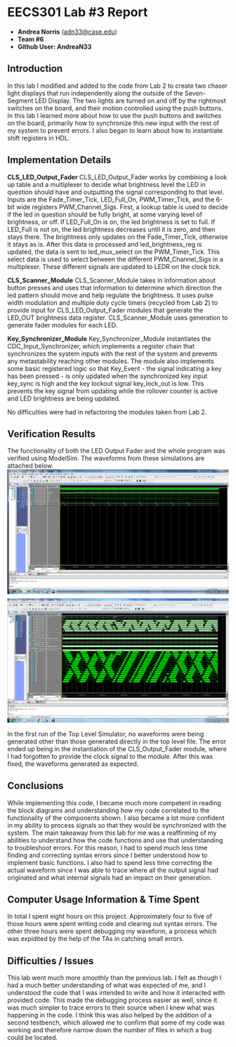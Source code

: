 # EECS301 Lab #3 Report

* **Andrea Norris** (adn33@case.edu)
* **Team #6**
* **Github User: AndreaN33**


## Introduction
In this lab I modified and added to the code from Lab 2 to create two chaser light displays that run
independently along the outside of the Seven-Segment LED Display. The two lights are turned on and off 
by the rightmost switches on the board, and their motion controlled using the push buttons. In this lab
I learned more about how to use the push buttons and switches on the board, primarily how to synchronize this 
new input with the rest of my system to prevent errors. I also began to learn about how to instantiate shift
registers in HDL. 


## Implementation Details
**CLS_LED_Output_Fader**
CLS_LED_Output_Fader works by combining a look up table and a multiplexer to decide what brightness level the LED in question should have
and outputting the signal corresponding to that level. Inputs are the Fade_Timer_Tick, LED_Full_On, PWM_Timer_Tick, and the 6-bit wide registers
PWM_Channel_Sigs. First, a lookup table is used to decide if the led in question should be fully bright, at some varying level of brightness, 
or off. If LED_Full_On is on, the led brightness is set to full. If LED_Full is not on, the led brightness decreases until it is zero, and then stays
there. The brightness only updates on the Fade_Timer_Tick, otherwise it stays as is. After this data is processed and led_brightness_reg is updated,
the data is sent to led_mux_select on the PWM_Timer_Tick. This select data is used to select between the different PWM_Channel_Sigs in a multiplexer.
These different signals are updated to LEDR on the clock tick.


**CLS_Scanner_Module**
CLS_Scanner_Module takes in information about button presses and uses that information to determine which direction the led pattern 
should move and help regulate the brightness. It uses pulse width modulation and multiple duty cycle timers (recycled from Lab 2)
to provide input for CLS_LED_Output_Fader modules that generate the LED_OUT brightness data register. CLS_Scanner_Module uses generation
to generate fader modules for each LED.


**Key_Synchronizer_Module**
Key_Synchronizer_Module instantiates the CDC_Input_Synchronizer, which implements a register chain that synchronizes the 
system inputs with the rest of the system and prevents any metastability reaching other modules. 
The module also implements some basic registered logic so that Key_Event - the signal indicating a key has been pressed - is only updated
when the synchronized key input key_sync is high and the key lockout signal key_lock_out is low. This prevents the key signal from updating
while the rollover counter is active and LED brightness are being updated. 


No difficulties were had in refactoring the modules taken from Lab 2.



## Verification Results
The functionality of both the LED Output Fader and the whole program was verified using ModelSim. The 
waveforms from these simulations are attached below.
![Image Tag](EECS_LAB3_Fader_Output.PNG)
![Image Tag](EECS_LAB3_TopLevel_Modelsim.PNG)

In the first run of the Top Level Simulator, no waveforms were being generated other than those
generated directly in the top level file. The error ended up being in the instantiation of the CLS_Output_Fader 
module, where I had forgotten to provide the clock signal to the module. After this was fixed, the waveforms 
generated as expected.



## Conclusions
While implementing this code, I became much more competent in reading the block diagrams and understanding 
how my code correlated to the functionality of the components shown. I also became a lot more confident in my
ability to process signals so that they would be synchronized with the system. The main takeaway from this lab 
for me was a reaffirming of my abilities to understand how the code functions and use that understanding to 
troubleshoot errors. For this reason, I had to spend much less time finding and correcting syntax errors since 
I better understood how to implement basic functions. I also had to spend less time correcting the actual waveform since I was able 
to trace where all the output signal had originated and what internal signals had an impact on their 
generation. 



## Computer Usage Information & Time Spent
In total I spent eight hours on this project. Approximately four to five of those hours were spent writing 
code and clearing out syntax errors. The other three hours were spent debugging my waveform, a process which was 
expidited by the help of the TAs in catching small errors. 


## Difficulties / Issues
This lab went much more smoothly than the previous lab. I felt as though I had a much better understanding of what 
was expected of me, and I understood the code that I was intended to write and how it interacted 
with provided code. This made the debugging process easier as well, since it was much simpler to trace errors to 
their source when I knew what was happening in the code. I think this was also helped by the addition 
of a second testbench, which allowed me to confirm that some of my code was working and therefore narrow down 
the number of files in which a bug could be located. 
